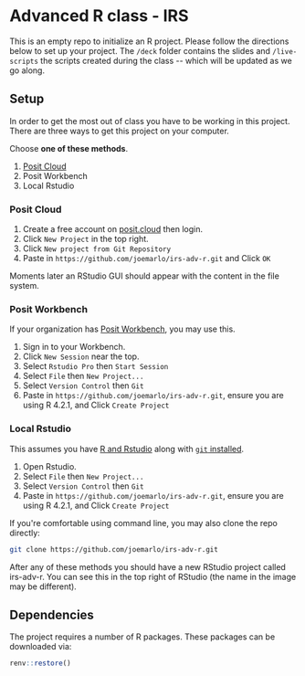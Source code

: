 # Advanced R class - IRS

This is an empty repo to initialize an R project. Please follow the directions below to set up your project. The `/deck` folder contains the slides and `/live-scripts` the scripts created during the class -- which will be updated as we go along.

## Setup
In order to get the most out of class you have to be working in this project. There are three ways to get this project on your computer.

Choose __one of these methods__.

1. [Posit Cloud](https://posit.cloud/)
2. Posit Workbench
3. Local Rstudio

### Posit Cloud

1. Create a free account on [posit.cloud](https://posit.cloud/) then login.
2. Click `New Project` in the top right.
3. Click `New project from Git Repository`
4. Paste in `https://github.com/joemarlo/irs-adv-r.git` and Click `OK`

Moments later an RStudio GUI should appear with the content in the file system.

### Posit Workbench

If your organization has [Posit Workbench](https://posit.co/products/enterprise/workbench/), you may use this.

1. Sign in to your Workbench.
2. Click `New Session` near the top.
3. Select `Rstudio Pro` then `Start Session`
4. Select `File` then `New Project...`
5. Select `Version Control` then `Git`
6. Paste in `https://github.com/joemarlo/irs-adv-r.git`, ensure you are using R 4.2.1, and Click `Create Project`

### Local Rstudio

This assumes you have [R and Rstudio](https://posit.co/download/rstudio-desktop/) along with  [`git` installed](https://git-scm.com/book/en/v2/Getting-Started-Installing-Git).

1. Open Rstudio.
2. Select `File` then `New Project...`
3. Select `Version Control` then `Git`
4. Paste in `https://github.com/joemarlo/irs-adv-r.git`, ensure you are using R 4.2.1, and Click `Create Project`

If you're comfortable using command line, you may also clone the repo directly:

```sh
git clone https://github.com/joemarlo/irs-adv-r.git
```

After any of these methods you should have a new RStudio project called irs-adv-r. You can see this in the top right of RStudio (the name in the image may be different).

## Dependencies

The project requires a number of R packages. These packages can be downloaded via:

```r
renv::restore()
```
